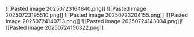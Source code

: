 ![[Pasted image 20250723164840.png]]
![[Pasted image 20250723195510.png]]
![[Pasted image 20250723204155.png]]
![[Pasted image 20250724140713.png]]
![[Pasted image 20250724143034.png]]![[Pasted image 20250724150322.png]]